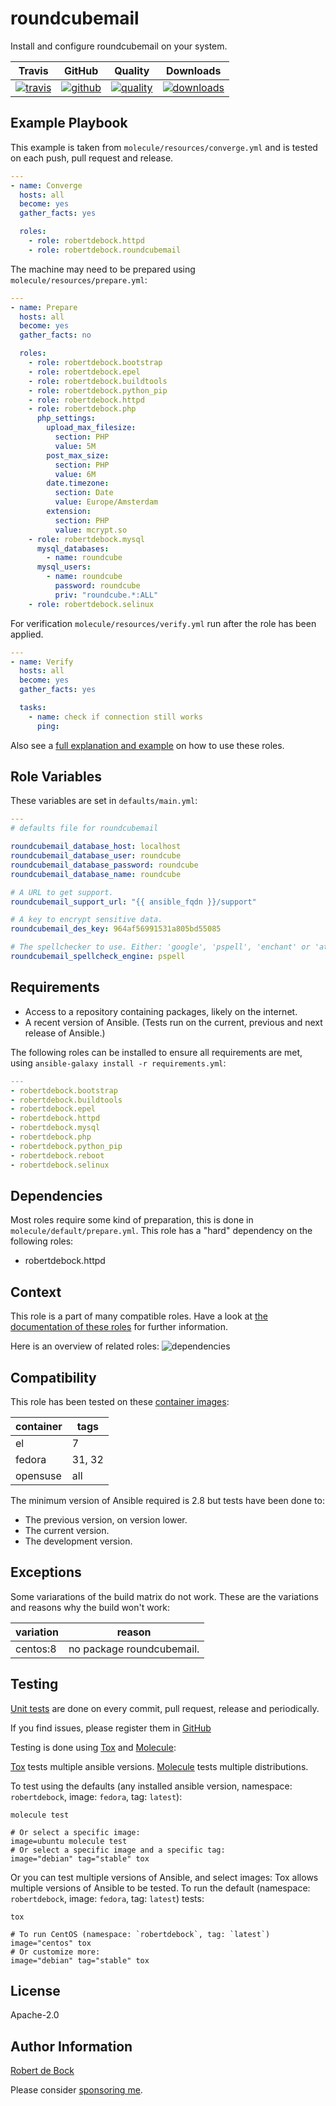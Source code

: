 # roundcubemail

Install and configure roundcubemail on your system.

|Travis|GitHub|Quality|Downloads|
|------|------|-------|---------|
|[![travis](https://travis-ci.com/robertdebock/ansible-role-roundcubemail.svg?branch=master)](https://travis-ci.com/robertdebock/ansible-role-roundcubemail)|[![github](https://github.com/robertdebock/ansible-role-roundcubemail/workflows/Ansible%20Molecule/badge.svg)](https://github.com/robertdebock/ansible-role-roundcubemail/actions)|[![quality](https://img.shields.io/ansible/quality/24815)](https://galaxy.ansible.com/robertdebock/roundcubemail)|[![downloads](https://img.shields.io/ansible/role/d/24815)](https://galaxy.ansible.com/robertdebock/roundcubemail)|

## Example Playbook

This example is taken from `molecule/resources/converge.yml` and is tested on each push, pull request and release.
```yaml
---
- name: Converge
  hosts: all
  become: yes
  gather_facts: yes

  roles:
    - role: robertdebock.httpd
    - role: robertdebock.roundcubemail
```

The machine may need to be prepared using `molecule/resources/prepare.yml`:
```yaml
---
- name: Prepare
  hosts: all
  become: yes
  gather_facts: no

  roles:
    - role: robertdebock.bootstrap
    - role: robertdebock.epel
    - role: robertdebock.buildtools
    - role: robertdebock.python_pip
    - role: robertdebock.httpd
    - role: robertdebock.php
      php_settings:
        upload_max_filesize:
          section: PHP
          value: 5M
        post_max_size:
          section: PHP
          value: 6M
        date.timezone:
          section: Date
          value: Europe/Amsterdam
        extension:
          section: PHP
          value: mcrypt.so
    - role: robertdebock.mysql
      mysql_databases:
        - name: roundcube
      mysql_users:
        - name: roundcube
          password: roundcube
          priv: "roundcube.*:ALL"
    - role: robertdebock.selinux
```

For verification `molecule/resources/verify.yml` run after the role has been applied.
```yaml
---
- name: Verify
  hosts: all
  become: yes
  gather_facts: yes

  tasks:
    - name: check if connection still works
      ping:
```

Also see a [full explanation and example](https://robertdebock.nl/how-to-use-these-roles.html) on how to use these roles.

## Role Variables

These variables are set in `defaults/main.yml`:
```yaml
---
# defaults file for roundcubemail

roundcubemail_database_host: localhost
roundcubemail_database_user: roundcube
roundcubemail_database_password: roundcube
roundcubemail_database_name: roundcube

# A URL to get support.
roundcubemail_support_url: "{{ ansible_fqdn }}/support"

# A key to encrypt sensitive data.
roundcubemail_des_key: 964af56991531a805bd55085

# The spellchecker to use. Either: 'google', 'pspell', 'enchant' or 'atd'.
roundcubemail_spellcheck_engine: pspell
```

## Requirements

- Access to a repository containing packages, likely on the internet.
- A recent version of Ansible. (Tests run on the current, previous and next release of Ansible.)

The following roles can be installed to ensure all requirements are met, using `ansible-galaxy install -r requirements.yml`:

```yaml
---
- robertdebock.bootstrap
- robertdebock.buildtools
- robertdebock.epel
- robertdebock.httpd
- robertdebock.mysql
- robertdebock.php
- robertdebock.python_pip
- robertdebock.reboot
- robertdebock.selinux

```

## Dependencies

Most roles require some kind of preparation, this is done in `molecule/default/prepare.yml`. This role has a "hard" dependency on the following roles:

- robertdebock.httpd
## Context

This role is a part of many compatible roles. Have a look at [the documentation of these roles](https://robertdebock.nl/) for further information.

Here is an overview of related roles:
![dependencies](https://raw.githubusercontent.com/robertdebock/drawings/artifacts/roundcubemail.png "Dependency")

## Compatibility

This role has been tested on these [container images](https://hub.docker.com/):

|container|tags|
|---------|----|
|el|7|
|fedora|31, 32|
|opensuse|all|

The minimum version of Ansible required is 2.8 but tests have been done to:

- The previous version, on version lower.
- The current version.
- The development version.

## Exceptions

Some variarations of the build matrix do not work. These are the variations and reasons why the build won't work:

| variation                 | reason                 |
|---------------------------|------------------------|
| centos:8 | no package roundcubemail. |


## Testing

[Unit tests](https://travis-ci.com/robertdebock/ansible-role-roundcubemail) are done on every commit, pull request, release and periodically.

If you find issues, please register them in [GitHub](https://github.com/robertdebock/ansible-role-roundcubemail/issues)

Testing is done using [Tox](https://tox.readthedocs.io/en/latest/) and [Molecule](https://github.com/ansible/molecule):

[Tox](https://tox.readthedocs.io/en/latest/) tests multiple ansible versions.
[Molecule](https://github.com/ansible/molecule) tests multiple distributions.

To test using the defaults (any installed ansible version, namespace: `robertdebock`, image: `fedora`, tag: `latest`):

```
molecule test

# Or select a specific image:
image=ubuntu molecule test
# Or select a specific image and a specific tag:
image="debian" tag="stable" tox
```

Or you can test multiple versions of Ansible, and select images:
Tox allows multiple versions of Ansible to be tested. To run the default (namespace: `robertdebock`, image: `fedora`, tag: `latest`) tests:

```
tox

# To run CentOS (namespace: `robertdebock`, tag: `latest`)
image="centos" tox
# Or customize more:
image="debian" tag="stable" tox
```

## License

Apache-2.0


## Author Information

[Robert de Bock](https://robertdebock.nl/)

Please consider [sponsoring me](https://github.com/sponsors/robertdebock).

